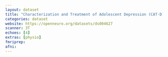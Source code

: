 ```yaml
---
layout: dataset
title: "Characterization and Treatment of Adolescent Depression (CAT-D)"
categories: dataset
website: https://openneuro.org/datasets/ds004627
scanner: 3T
echoes: [4]
extras: [physio]
fmriprep:
afni:
---
```

